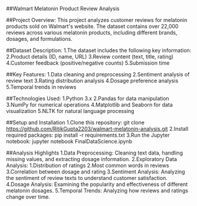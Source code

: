 ##Walmart Melatonin Product Review Analysis

##Project Overview:
This project analyzes customer reviews for melatonin products sold on Walmart's website. The dataset contains over 22,000 reviews across various melatonin products, including different brands, dosages, and formulations.

##Dataset Description:
  1.The dataset includes the following key information:
  2.Product details (ID, name, URL)
  3.Review content (text, title, rating)
  4.Customer feedback (positive/negative counts)
  5.Submission time

##Key Features:
  1.Data cleaning and preprocessing
  2.Sentiment analysis of review text
  3.Rating distribution analysis
  4.Dosage preference analysis
  5.Temporal trends in reviews

##Technologies Used:
  1.Python 3.x
  2.Pandas for data manipulation
  3.NumPy for numerical operations
  4.Matplotlib and Seaborn for data visualization
  5.NLTK for natural language processing

##Setup and Installation
  1.Clone this repository: git clone https://github.com/RitikGupta2203/walmart-melatonin-analysis.git
  2.Install required packages: pip install -r requirements.txt
  3.Run the Jupyter notebook: jupyter notebook FinalDataScience.ipynb

##Analysis Highlights
  1.Data Preprocessing: Cleaning text data, handling missing values, and extracting dosage information.
  2.Exploratory Data Analysis:
          1.Distribution of ratings
          2.Most common words in reviews
          3.Correlation between dosage and rating
  3.Sentiment Analysis: Analyzing the sentiment of review texts to understand customer satisfaction.
  4.Dosage Analysis: Examining the popularity and effectiveness of different melatonin dosages.
  5.Temporal Trends: Analyzing how reviews and ratings change over time.  

  
